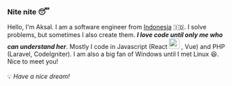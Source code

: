 ### Nite nite 😴<br>
Hello, I'm Aksal. I am a software engineer from <a href="https://goo.gl/maps/qXPMNcNeYzK8VPiaA">Indonesia</a> 🇮🇩. I solve problems, but sometimes I also create them. <em><strong>I love code until only me who can understand her</strong></em>. Mostly I code in Javascript (React <img height="24" width="24" src="https://cdn.jsdelivr.net/npm/simple-icons@v6/icons/react.svg" />  , Vue) and PHP (Laravel, CodeIgniter). I am also a big fan of Windows until I met Linux 😆. Nice to meet you!<br>
<br>
💡 <em>Have a nice dream!</em><br>
